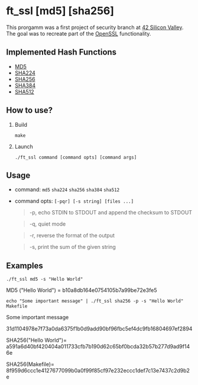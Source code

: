 # ft_ssl [md5] [sha256]

This prorgamm was a first project of security branch at [42 Silicon Valley](https://www.42.us.org). 
The goal was to recreate part of the [OpenSSL](https://en.wikipedia.org/wiki/OpenSSL) functionality.

## Implemented Hash Functions

* [MD5](https://en.wikipedia.org/wiki/MD5)
* [SHA224](https://en.wikipedia.org/wiki/SHA-2)
* [SHA256](https://en.wikipedia.org/wiki/SHA-2)
* [SHA384](https://en.wikipedia.org/wiki/Secure_Hash_Algorithms)
* [SHA512](https://en.wikipedia.org/wiki/SHA-2)


## How to use?

1. Build

     `make`

2. Launch

     `./ft_ssl command [command opts] [command args]`


## Usage

* command:
    `md5`
    `sha224`
    `sha256`
    `sha384`
    `sha512`
    
* command opts: `[-pqr] [-s string] [files ...]`

    >-p, echo STDIN to STDOUT and append the checksum to STDOUT

    >-q, quiet mode

    >-r, reverse the format of the output

    >-s, print the sum of the given string


## Examples

`./ft_ssl md5 -s "Hello World"`

MD5 ("Hello World") = b10a8db164e0754105b7a99be72e3fe5


`echo "Some important message" | ./ft_ssl sha256 -p -s "Hello World" Makefile`

Some important message

31d1104978e7f73a0da6375f1b0d9add90bf96fbc5ef4dc9fb16804697ef2894

SHA256("Hello World")= a591a6d40bf420404a011733cfb7b190d62c65bf0bcda32b57b277d9ad9f146e

SHA256(Makefile)= 8f959d6ccc1e4127677099b0a0f99f85cf97e232eccc1def7c13e7437c2d9b2e

